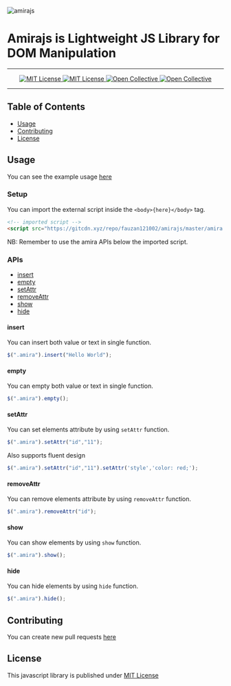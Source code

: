 ![amirajs](https://socialify.git.ci/fauzan121002/amirajs/image?font=Raleway&language=1&owner=1&pattern=Diagonal%20Stripes&stargazers=1&theme=Dark)

 # Amirajs is Lightweight JS Library for DOM Manipulation

--------------------------------------------

<p align="center">
 <a href="https://github.com/fauzan121002/amirajs/LICENSE">
  <img src="https://img.shields.io/badge/License-MIT-brightgreen.svg?style=flat-square" alt="MIT License">
 </a>

 <a href="https://github.com/fauzan121002/amirajs">
  <img src="https://img.shields.io/github/forks/fauzan121002/amirajs?style=flat-square" alt="MIT License">
 </a>

 <a href="https://github.com/fauzan121002/amirajs/issues">
  <img src="https://img.shields.io/github/issues/fauzan121002/amirajs?style=flat-square" alt="Open Collective">
 </a>

 <a href="https://github.com/fauzan121002/amirajs">
  <img src="https://img.shields.io/github/stars/fauzan121002/amirajs?style=flat-square" alt="Open Collective">
 </a>
</p>

--------------------------------------------
## Table of Contents

* [Usage](#usage)
* [Contributing](#contributing)
* [License](#license)

## Usage
You can see the example usage <a href="https://github.com/fauzan121002/amirajs/blob/master/examples/index.html">here</a>

### Setup
You can import the external script inside the `<body>{here}</body>` tag.
```html
<!-- imported script -->
<script src="https://gitcdn.xyz/repo/fauzan121002/amirajs/master/amira.min.js"></script>
```

NB: Remember to use the amira APIs below the imported script.

### APIs

* [insert](#insert)
* [empty](#empty)
* [setAttr](#setAttr)
* [removeAttr](#removeAttr)
* [show](#show)
* [hide](#hide)

#### insert
You can insert both value or text in single function.
```js
$(".amira").insert("Hello World");
```

#### empty
You can empty both value or text in single function.
```js
$(".amira").empty();
```

#### setAttr
You can set elements attribute by using `setAttr` function.
```js
$(".amira").setAttr("id","11");
```

Also supports fluent design

```js
$(".amira").setAttr("id","11").setAttr('style','color: red;');
```

#### removeAttr
You can remove elements attribute by using `removeAttr` function.
```js
$(".amira").removeAttr("id");
```

#### show
You can show elements by using `show` function.
```js
$(".amira").show();
```

#### hide
You can hide elements by using `hide` function.
```js
$(".amira").hide();
```
## Contributing
You can create new pull requests <a href="https://github.com/fauzan121002/amirajs/pulls">here</a>

## License
This javascript library is published under <a href="https://github.com/fauzan121002/amirajs/blob/master/LICENSE">MIT License</a>
